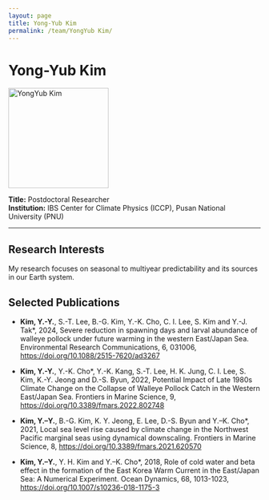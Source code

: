 ```yaml
---
layout: page
title: Yong-Yub Kim
permalink: /team/YongYub Kim/
---
```


# Yong-Yub Kim

<!--- <img src="/images/YYKim.jpg" alt="YongYub Kim" width="200" /> --->
<img src="{{ site.baseurl }}/images/YYKim.jpg" alt="YongYub Kim" width="200" />



**Title:** Postdoctoral Researcher  
**Institution:** IBS Center for Climate Physics (ICCP), Pusan National University (PNU)

---

## Research Interests

My research focuses on seasonal to multiyear predictability and its sources in our Earth system.

## Selected Publications

- <b>Kim, Y.-Y.</b>, S.-T. Lee, B.-G. Kim, Y.-K. Cho, C. I. Lee, S. Kim and Y.-J. Tak*, 2024, Severe reduction in spawning days and larval abundance of walleye pollock under future warming in the western East/Japan Sea. Environmental Research Communications, 6, 031006, <a href="https://doi.org/10.1088/2515-7620/ad3267">https://doi.org/10.1088/2515-7620/ad3267</a>

- <b>Kim, Y.-Y.</b>, Y.-K. Cho*, Y.-K. Kang, S.-T. Lee, H. K. Jung, C. I. Lee, S. Kim, K.-Y. Jeong and D.-S. Byun, 2022, Potential Impact of Late 1980s Climate Change on the Collapse of Walleye Pollock Catch in the Western East/Japan Sea. Frontiers in Marine Science, 9, <a href="https://doi.org/10.3389/fmars.2022.802748">https://doi.org/10.3389/fmars.2022.802748</a>

- <b>Kim, Y.–Y.</b>, B.-G. Kim, K. Y. Jeong, E. Lee, D.-S. Byun and Y.–K. Cho*, 2021, Local sea level rise caused by climate change in the Northwest Pacific marginal seas using dynamical downscaling. Frontiers in Marine Science, 8, <a href="https://doi.org/10.3389/fmars.2021.620570">https://doi.org/10.3389/fmars.2021.620570</a>

- <b>Kim, Y.–Y.</b>, Y. H. Kim and Y.–K. Cho*, 2018, Role of cold water and beta effect in the formation of the East Korea Warm Current in the East/Japan Sea: A Numerical Experiment. Ocean Dynamics, 68, 1013-1023, <a href="https://doi.org/10.1007/s10236-018-1175-3">https://doi.org/10.1007/s10236-018-1175-3</a>

